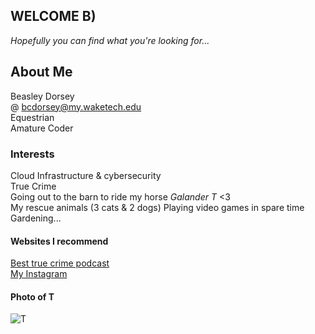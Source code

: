 ## WELCOME B)
_Hopefully you can find what you're looking for..._
## About Me

Beasley Dorsey  
@ bcdorsey@my.waketech.edu  
Equestrian  
Amature Coder 
 

### Interests  
Cloud Infrastructure & cybersecurity  
True Crime  
Going out to the barn to ride my horse _Galander T_ <3  
My rescue animals (3 cats & 2 dogs)
Playing video games in spare time  
Gardening...

#### Websites I recommend
[Best true crime podcast](https://www.swordandscale.com/listen)  
[My Instagram](https://www.instagram.com/beasturgeon/)


#### Photo of T
![T](241109_TKP_8770.jpg)